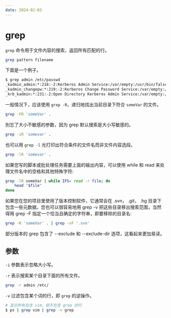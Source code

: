 ```yaml
---
date: 2024-02-03
---
```


# grep

`grep` 命令用于文件内容的搜索，返回所有匹配的行。

```bash
grep pattern filename
```

下面是一个例子。

```bash
$ grep admin /etc/passwd
_kadmin_admin:*:218:-2:Kerberos Admin Service:/var/empty:/usr/bin/false
_kadmin_changepw:*:219:-2:Kerberos Change Password Service:/var/empty:/usr/bin/false
_krb_kadmin:*:231:-2:Open Directory Kerberos Admin Service:/var/empty:/usr/bin/false
```

一般情况下，应该使用 `grep -R`，递归地找出当前目录下符合 `someVar` 的文件。

```bash
grep -FR 'someVar' .
```

別忘了大小不敏感的参数，因为 grep 默认搜索是大小写敏感的。

```bash
grep -iR 'somevar' .
```

也可以用 `grep -l` 光打印出符合条件的文件名而非文件内容选段。

```bash
grep -lR 'somevar' .
```

如果您写的脚本或批处理任务需要上面的输出内容，可以使用 while 和 read 来处理文件名中的空格和其他特殊字符:

```bash
grep -lR someVar | while IFS= read -r file; do
    head "$file"
done
```

如果您在您的项目里使用了版本控制软件，它通常会在 .svn， .git， .hg 目录下包含一些元数据。您也可以很容易地用 grep -v 把这些目录移出搜索范围，当然得用 grep -F 指定一个恰当且确定的字符串，即要移除的目录名:

```bash
grep -R 'someVar' . | grep -vF '.svn'
```

部分版本的 grep 包含了 --exclude 和 --exclude-dir 选项，这看起来更加易读。

## 参数

`-i` 参数表示忽略大小写。

`-r` 表示搜索某个目录下面的所有文件。

```bash
grep -r admin /etc/
```

`-v` 过滤包含某个词的行，即 `grep` 的逆操作。

```bash
# 显示所有包含 vim，但不包含 grep 的行
$ ps | grep vim | grep -v grep
```

